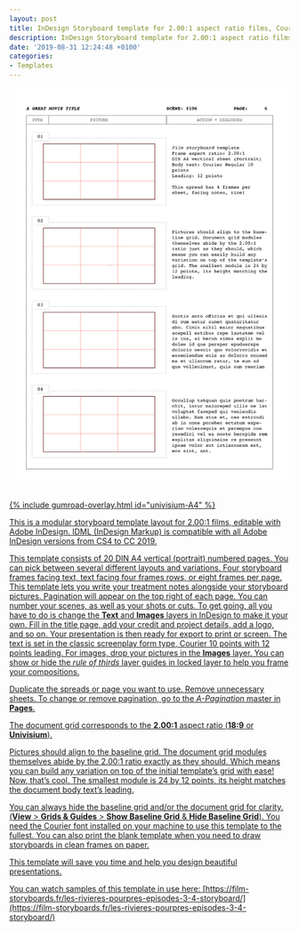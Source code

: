 ```yaml
---
layout: post
title: InDesign Storyboard template for 2.00:1 aspect ratio films, Courier 10pt on DIN A4 vertical
description: InDesign Storyboard template for 2.00:1 aspect ratio films, Courier 10pt on DIN A4 vertical with pagination numbers
date: '2019-08-31 12:24:48 +0100'
categories:
- Templates
---
```

<a href="https://gum.co/univisium-A4"><img src="/images/Film-Storyboards.com_Storyboard-template_2.00x1_Courier_10_A4-vertical_sample.png"/><br/><br/>

{% include gumroad-overlay.html id="univisium-A4" %}

This is a modular storyboard template layout for 2.00:1 films, editable with Adobe InDesign. IDML (InDesign Markup) is compatible with all Adobe InDesign versions from CS4 to CC 2019.

This template consists of 20 DIN A4 vertical (portrait) numbered pages. You can pick between several different layouts and variations. Four storyboard frames facing text, text facing four frames rows, or eight frames per page. This template lets you write your treatment notes alongside your storyboard pictures. Pagination will appear on the top right of each page. You can number your scenes, as well as your shots or cuts. To get going, all you have to do is change the **Text** and **Images** layers in InDesign to make it your own. Fill in the title page, add your credit and project details, add a logo, and so on. Your presentation is then ready for export to print or screen. The text is set in the classic screenplay form type, Courier 10 points with 12 points leading. For images, drop your pictures in the **Images** layer. You can show or hide the *rule of thirds* layer guides in locked layer to help you frame your compositions.

Duplicate the spreads or page you want to use. Remove unnecessary sheets. To change or remove pagination, go to the *A-Pagination* master in **Pages**.

The document grid corresponds to the **2.00:1** aspect ratio (**18:9** or **Univisium**).

Pictures should align to the baseline grid. The document grid modules themselves abide by the 2.00:1 ratio exactly as they should. Which means you can build any variation on top of the initial template’s grid with ease! Now, that’s cool. The smallest module is 24 by 12 points, its height matches the document body text’s leading.

You can always hide the baseline grid and/or the document grid for clarity. (**View** > **Grids & Guides** > **Show Baseline Grid** & **Hide Baseline Grid**). You need the Courier font installed on your machine to use this template to the fullest. You can also print the blank template when you need to draw storyboards in clean frames on paper.

This template will save you time and help you design beautiful presentations.



You can watch samples of this template in use here: [https://film-storyboards.fr/les-rivieres-pourpres-episodes-3-4-storyboard/](https://film-storyboards.fr/les-rivieres-pourpres-episodes-3-4-storyboard/)
